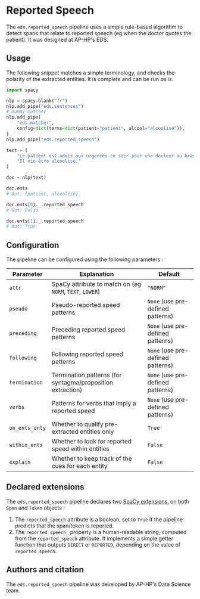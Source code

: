 # Reported Speech

The `eds.reported_speech` pipeline uses a simple rule-based algorithm to detect spans that relate to reported speech (eg when the doctor quotes the patient). It was designed at AP-HP's EDS.

## Usage

The following snippet matches a simple terminology, and checks the polarity of the extracted entities. It is complete and can be run _as is_.

```python
import spacy

nlp = spacy.blank("fr")
nlp.add_pipe("eds.sentences")
# Dummy matcher
nlp.add_pipe(
    "eds.matcher",
    config=dict(terms=dict(patient="patient", alcool="alcoolisé")),
)
nlp.add_pipe("eds.reported_speech")

text = (
    "Le patient est admis aux urgences ce soir pour une douleur au bras. "
    "Il nie être alcoolisé."
)

doc = nlp(text)

doc.ents
# Out: [patient, alcoolisé]

doc.ents[0]._.reported_speech
# Out: False

doc.ents[1]._.reported_speech
# Out: True
```

## Configuration

The pipeline can be configured using the following parameters :

| Parameter      | Explanation                                                | Default                           |
| -------------- | ---------------------------------------------------------- | --------------------------------- |
| `attr`         | SpaCy attribute to match on (eg `NORM`, `TEXT`, `LOWER`)   | `"NORM"`                          |
| `pseudo`       | Pseudo-reported speed patterns                             | `None` (use pre-defined patterns) |
| `preceding`    | Preceding reported speed patterns                          | `None` (use pre-defined patterns) |
| `following`    | Following reported speed patterns                          | `None` (use pre-defined patterns) |
| `termination`  | Termination patterns (for syntagma/proposition extraction) | `None` (use pre-defined patterns) |
| `verbs`        | Patterns for verbs that imply a reported speed             | `None` (use pre-defined patterns) |
| `on_ents_only` | Whether to qualify pre-extracted entities only             | `True`                            |
| `within_ents`  | Whether to look for reported speed within entities         | `False`                           |
| `explain`      | Whether to keep track of the cues for each entity          | `False`                           |

## Declared extensions

The `eds.reported_speech` pipeline declares two [SpaCy extensions](https://spacy.io/usage/processing-pipelines#custom-components-attributes), on both `Span` and `Token` objects :

1. The `reported_speech` attribute is a boolean, set to `True` if the pipeline predicts that the span/token is reported.
2. The `reported_speech_` property is a human-readable string, computed from the `reported_speech` attribute. It implements a simple getter function that outputs `DIRECT` or `REPORTED`, depending on the value of `reported_speech`.

## Authors and citation

The `eds.reported_speech` pipeline was developed by AP-HP's Data Science team.
